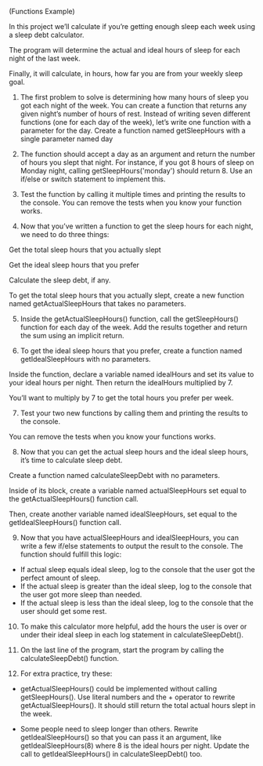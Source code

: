 (Functions Example)

In this project we’ll calculate if you’re getting enough sleep each week using a sleep debt calculator.

The program will determine the actual and ideal hours of sleep for each night of the last week.

Finally, it will calculate, in hours, how far you are from your weekly sleep goal.

1. The first problem to solve is determining how many hours of sleep you got each night of the week.
You can create a function that returns any given night’s number of hours of rest. Instead of writing seven different functions (one for each day of the week), let’s write one function with a parameter for the day.
Create a function named getSleepHours with a single parameter named day

2. The function should accept a day as an argument and return the number of hours you slept that night.
For instance, if you got 8 hours of sleep on Monday night, calling getSleepHours('monday') should return 8.
Use an if/else or switch statement to implement this.

3. Test the function by calling it multiple times and printing the results to the console.
You can remove the tests when you know your function works.

4. Now that you’ve written a function to get the sleep hours for each night, we need to do three things:

Get the total sleep hours that you actually slept

Get the ideal sleep hours that you prefer

Calculate the sleep debt, if any.

To get the total sleep hours that you actually slept, create a new function named getActualSleepHours that takes no parameters.

5. Inside the getActualSleepHours() function, call the getSleepHours() function for each day of the week. Add the results together and return the sum using an implicit return.

6. To get the ideal sleep hours that you prefer, create a function named getIdealSleepHours with no parameters.

Inside the function, declare a variable named idealHours and set its value to your ideal hours per night. Then return the idealHours multiplied by 7.

You’ll want to multiply by 7 to get the total hours you prefer per week.

7. Test your two new functions by calling them and printing the results to the console.

You can remove the tests when you know your functions works.

8. Now that you can get the actual sleep hours and the ideal sleep hours, it’s time to calculate sleep debt.

Create a function named calculateSleepDebt with no parameters.

Inside of its block, create a variable named actualSleepHours set equal to the getActualSleepHours() function call.

Then, create another variable named idealSleepHours, set equal to the getIdealSleepHours() function call.

9. Now that you have actualSleepHours and idealSleepHours, you can write a few if/else statements to output the result to the console. The function should fulfill this logic:

- If actual sleep equals ideal sleep, log to the console that the user got the perfect amount of sleep.
- If the actual sleep is greater than the ideal sleep, log to the console that the user got more sleep than needed.
- If the actual sleep is less than the ideal sleep, log to the console that the user should get some rest.

10. To make this calculator more helpful, add the hours the user is over or under their ideal sleep in each log statement in calculateSleepDebt().

11. On the last line of the program, start the program by calling the calculateSleepDebt() function.

12. For extra practice, try these:

- getActualSleepHours() could be implemented without calling getSleepHours(). Use literal numbers and the + operator to rewrite getActualSleepHours(). It should still return the total actual hours slept in the week.

- Some people need to sleep longer than others. Rewrite getIdealSleepHours() so that you can pass it an argument, like getIdealSleepHours(8) where 8 is the ideal hours per night. Update the call to getIdealSleepHours() in calculateSleepDebt() too.
